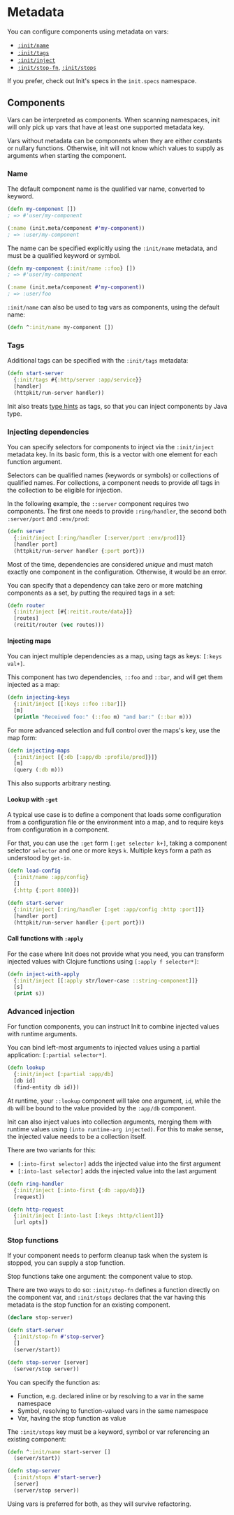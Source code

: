 # Metadata

You can configure components using metadata on vars:

* [`:init/name`](#name)
* [`:init/tags`](#tags)
* [`:init/inject`](#injecting-dependencies)
* [`:init/stop-fn`](#stop-functions), [`:init/stops`](#stop-functions)

If you prefer, check out Init's specs in the `init.specs` namespace.

## Components

Vars can be interpreted as components.  When scanning namespaces, init will
only pick up vars that have at least one supported metadata key.

Vars without metadata can be components when they are either constants or
nullary functions.  Otherwise, init will not know which values to supply as
arguments when starting the component.

### Name

The default component name is the qualified var name, converted to keyword.

```clojure
(defn my-component [])
; => #'user/my-component

(:name (init.meta/component #'my-component))
; => :user/my-component
```

The name can be specified explicitly using the `:init/name` metadata,
and must be a qualified keyword or symbol.

```clojure
(defn my-component {:init/name ::foo} [])
; => #'user/my-component

(:name (init.meta/component #'my-component))
; => :user/foo
```

`:init/name` can also be used to tag vars as components, using the default name:

```clojure
(defn ^:init/name my-component [])
```

### Tags

Additional tags can be specified with the `:init/tags` metadata:

```clojure
(defn start-server
  {:init/tags #{:http/server :app/service}}
  [handler]
  (httpkit/run-server handler))
```

Init also treats [type hints](https://clojure.org/reference/java_interop#typehints)
as tags, so that you can inject components by Java type.

### Injecting dependencies

You can specify selectors for components to inject via the `:init/inject`
metadata key.  In its basic form, this is a vector with one element for each
function argument.

Selectors can be qualified names (keywords or symbols) or collections of
qualified names.  For collections, a component needs to provide _all_ tags in
the collection to be eligible for injection.

In the following example, the `::server` component requires two components.
The first one needs to provide `:ring/handler`, the second both `:server/port`
and `:env/prod`:

```clojure
(defn server
  {:init/inject [:ring/handler [:server/port :env/prod]]}
  [handler port]
  (httpkit/run-server handler {:port port}))
```

Most of the time, dependencies are considered _unique_ and must match exactly
one component in the configuration.  Otherwise, it would be an error.

You can specify that a dependency can take zero or more matching components as
a set, by putting the required tags in a set:

```clojure
(defn router
  {:init/inject [#{:reitit.route/data}]}
  [routes]
  (reitit/router (vec routes)))
```

#### Injecting maps

You can inject multiple dependencies as a map, using tags as keys:
`[:keys val+]`.

This component has two dependencies, `::foo` and `::bar`, and will get them
injected as a map:

```clojure
(defn injecting-keys
  {:init/inject [[:keys ::foo ::bar]]}
  [m]
  (println "Received foo:" (::foo m) "and bar:" (::bar m)))
```

For more advanced selection and full control over the maps's key, use
the map form:

```clojure
(defn injecting-maps
  {:init/inject [{:db [:app/db :profile/prod]}]}
  [m]
  (query (:db m)))
```

This also supports arbitrary nesting.

#### Lookup with `:get`

A typical use case is to define a component that loads some configuration from
a configuration file or the environment into a map, and to require keys from
configuration in a component.

For that, you can use the `:get` form `[:get selector k+]`, taking a component
selector `selector` and one or more keys `k`.  Multiple keys form a path as
understood by `get-in`.

```clojure
(defn load-config
  {:init/name :app/config}
  []
  {:http {:port 8080}})

(defn start-server
  {:init/inject [:ring/handler [:get :app/config :http :port]]}
  [handler port]
  (httpkit/run-server handler {:port port}))
```

#### Call functions with `:apply`

For the case where Init does not provide what you need, you can transform
injected values with Clojure functions using `[:apply f selector*]`:

```clojure
(defn inject-with-apply
  {:init/inject [[:apply str/lower-case ::string-component]]}
  [s]
  (print s))
```

### Advanced injection

For function components, you can instruct Init to combine injected values
with runtime arguments.

You can bind left-most arguments to injected values using a partial
application: `[:partial selector*]`.

```clojure
(defn lookup
  {:init/inject [:partial :app/db]
  [db id]
  (find-entity db id)})
```

At runtime, your `::lookup` component will take one argument, `id`, while
the `db` will be bound to the value provided by the `:app/db` component.

Init can also inject values into collection arguments, merging them with
runtime values using `(into runtime-arg injected)`.  For this to make sense,
the injected value needs to be a collection itself.

There are two variants for this:

* `[:into-first selector]` adds the injected value into the first argument
* `[:into-last selector]` adds the injected value into the last argument


```clojure
(defn ring-handler
  {:init/inject [:into-first {:db :app/db}]}
  [request])

(defn http-request
  {:init/inject [:into-last [:keys :http/client]]}
  [url opts])
```

### Stop functions

If your component needs to perform cleanup task when the system is stopped, you
can supply a stop function.

Stop functions take one argument: the component value to stop.

There are two ways to do so: `:init/stop-fn` defines a function directly on the
component var, and `:init/stops` declares that the var having this metadata is
the stop function for an existing component.

```clojure
(declare stop-server)

(defn start-server
  {:init/stop-fn #'stop-server}
  []
  (server/start))

(defn stop-server [server]
  (server/stop server))
```

You can specify the function as:

* Function, e.g. declared inline or by resolving to a var in the same namespace
* Symbol, resolving to function-valued vars in the same namespace
* Var, having the stop function as value

The `:init/stops` key must be a keyword, symbol or var referencing an existing
component:

```clojure
(defn ^:init/name start-server []
  (server/start))

(defn stop-server
  {:init/stops #'start-server}
  [server]
  (server/stop server))
```

Using vars is preferred for both, as they will survive refactoring.
